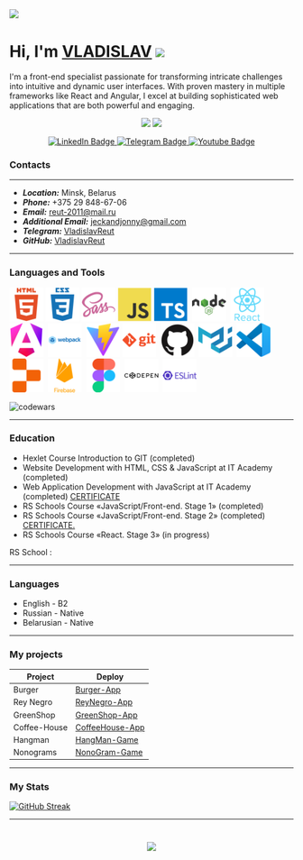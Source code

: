 <div id="header" align="left">
  <img src="https://media2.giphy.com/media/v1.Y2lkPTc5MGI3NjExcTRhMTFkZmNhdzhyd2xhdm4yeHJ5dzN4ZWE2NDQzY3hoM2lpM2k2MiZlcD12MV9pbnRlcm5hbF9naWZfYnlfaWQmY3Q9Zw/Rpl1sod1vCXK0L2SUN/giphy.webp" width="300"/>
</div>

<h1 align="left">Hi, I'm <a href="https://github.com/JeckJonnyQ" target="_blank">VLADISLAV</a>
<img src="https://github.com/blackcater/blackcater/raw/main/images/Hi.gif" height="32"/></h1>
<p align="left">I'm a front-end specialist passionate for transforming intricate challenges into intuitive and dynamic user interfaces. With proven mastery in multiple frameworks like React and Angular, I excel at building sophisticated web applications that are both powerful and engaging.</h3>

<p align='center'>
   <a href="https://github-readme-stats.vercel.app/api?username=JeckJonnyQ&show_icons=true&count_private=true">
       <img height=150 src="https://github-readme-stats.vercel.app/api?username=JeckJonnyQ&show_icons=true&theme=vision-friendly-dark&hide_border=true"/></a>
   <a href="https://github.com/JeckJonnyQ/github-readme-stats">
       <img height=150 src="https://github-readme-stats.vercel.app/api/top-langs/?username=JeckJonnyQ&layout=compact&theme=vision-friendly-dark&hide_border=true"/></a>
</p>

<div id="badges" align='center'>
  <a href="https://www.linkedin.com/in/vladislav-reut-466b48317/">
    <img src="https://img.shields.io/badge/LinkedIn-blue?style=for-the-badge&logo=linkedin&logoColor=white" alt="LinkedIn Badge"/>
  </a>
   <a href="https://t.me/JeckJonny">
    <img src="https://img.shields.io/badge/Telegram-blue?style=for-the-badge&logo=telegram&logoColor=white" alt="Telegram Badge"/>
  </a>
  <a href="https://studio.youtube.com/channel/UCvb3iS44wAKuefqgVa0ay_g/videos/upload?filter=%5B%5D&sort=%7B%22columnType%22%3A%22date%22%2C%22sortOrder%22%3A%22DESCENDING%22%7D">
    <img src="https://img.shields.io/badge/YouTube-red?style=for-the-badge&logo=youtube&logoColor=white" alt="Youtube Badge"/>
  </a>
</div>

### Contacts
---
* ***Location:*** Minsk, Belarus
* ***Phone:*** +375 29 848-67-06
* ***Email:*** reut-2011@mail.ru
* ***Additional Email:*** jeckandjonny@gmail.com
* ***Telegram:*** [VladislavReut](https://t.me/JeckJonny)
* ***GitHub:*** [VladislavReut](https://github.com/JeckJonnyQ)
---

### Languages and Tools

<div>
  <img src="https://github.com/devicons/devicon/blob/master/icons/html5/html5-plain-wordmark.svg" title="HTML5" **alt="HTML5" width="60" height="60"/>
  <img src="https://github.com/devicons/devicon/blob/master/icons/css3/css3-plain-wordmark.svg" title="CSS3" **alt="CSS3" width="60" height="60"/>
  <img src="https://github.com/devicons/devicon/blob/master/icons/sass/sass-original.svg" title="SASS" **alt="SASS" width="60" height="60"/>
  <img src="https://github.com/devicons/devicon/blob/master/icons/javascript/javascript-original.svg" title="JS" **alt="JS" width="60" height="60"/>
  <img src="https://github.com/devicons/devicon/blob/master/icons/typescript/typescript-original.svg" title="TS" **alt="TS" width="60" height="60"/>&nbsp;
  <img src="https://github.com/devicons/devicon/blob/master/icons/nodejs/nodejs-original-wordmark.svg" title="NodeJS" alt="NodeJS" width="60" height="60"/>&nbsp;
  <img src="https://github.com/devicons/devicon/blob/master/icons/react/react-original-wordmark.svg" title="REACT" alt="REACT" width="60" height="60"/>&nbsp;
  <img src="https://github.com/devicons/devicon/blob/master/icons/angular/angular-original.svg" title="ANGULAR" alt="ANGULAR" width="60" height="60"/>&nbsp;
  <img src="https://github.com/devicons/devicon/blob/master/icons/webpack/webpack-original-wordmark.svg" title="WEBPACK" alt="WEBPACK" width="60" height="60"/>&nbsp;
  <img src="https://github.com/devicons/devicon/blob/master/icons/vitejs/vitejs-original.svg" title="VITEJS" **alt="VITEJS" width="60" height="60"/>
  <img src="https://github.com/devicons/devicon/blob/master/icons/git/git-plain-wordmark.svg" title="GIT" **alt="GIT" width="60" height="60"/>&nbsp;
  <img src="https://github.com/devicons/devicon/blob/master/icons/github/github-original.svg" title="GITHUB" **alt="GITHUB" width="60" height="60"/>&nbsp;
  <img src="https://github.com/devicons/devicon/blob/master/icons/materialui/materialui-original.svg" title="MATUI" **alt="MATUI" width="60" height="60"/>&nbsp;
  <img src="https://github.com/devicons/devicon/blob/master/icons/vscode/vscode-original.svg" title="VSCODE" **alt="VSCODE" width="60" height="60"/>
  <img src="https://github.com/devicons/devicon/blob/master/icons/replit/replit-original.svg" title="REPLIT" **alt="REPLIT" width="60" height="60"/>&nbsp;
  <img src="https://github.com/devicons/devicon/blob/master/icons/firebase/firebase-plain-wordmark.svg" title="FIREBASE" alt="FIREBASE" width="60" height="60"/>&nbsp;
  <img src="https://github.com/devicons/devicon/blob/master/icons/figma/figma-original.svg" title="FIGMA" **alt="FIGMA" width="60" height="60"/>&nbsp;
  <img src="https://github.com/devicons/devicon/blob/master/icons/codepen/codepen-original-wordmark.svg" title="CODEPEN" **alt="CODEPEN" width="60" height="60"/>&nbsp;
  <img src="https://github.com/devicons/devicon/blob/master/icons/eslint/eslint-plain-wordmark.svg" title="ESLINT" **alt="ESLINT" width="60" height="60"/>&nbsp;
</div>

![codewars](https://www.codewars.com/users/VladislavReut/badges/large)

---
### Education

* Hexlet Course Introduction to GIT (completed)
* Website Development with HTML, CSS & JavaScript at IT Academy (completed)
* Web Application Development with JavaScript at IT Academy (completed) <a href="https://cloud.mail.ru/public/AH5m/eMhsSjZoD">CERTIFICATE<a/>
* RS Schools Course «JavaScript/Front-end. Stage 1» (completed)
* RS Schools Course «JavaScript/Front-end. Stage 2» (completed) <a href="https://app.rs.school/certificate/xc81cbjh">CERTIFICATE.</a>
* RS Schools Course «React. Stage 3» (in progress)

RS School :


  
---
### Languages

* English - B2
* Russian - Native
* Belarusian - Native

---
### My projects
| Project | Deploy |
|-------------|-------------|
| Burger | [Burger-App](https://jeckjonnyq.github.io/Burger-Landing/) |
| Rey Negro | [ReyNegro-App](https://jeckjonnyq.github.io/ReyNegro/) |
| GreenShop | [GreenShop-App](https://rsschool-greenshop-app.netlify.app/) |
| Coffee-House | [CoffeeHouse-App](https://rolling-scopes-school.github.io/jeckjonnyq-JSFE2023Q4/coffee-house/) |
| Hangman | [HangMan-Game](https://rolling-scopes-school.github.io/jeckjonnyq-JSFE2023Q4/hangman/) |
| Nonograms | [NonoGram-Game](https://rolling-scopes-school.github.io/jeckjonnyq-JSFE2023Q4/Nonograms/) |


---

### My Stats
[![GitHub Streak](https://github-readme-streak-stats.herokuapp.com?user=JeckJonnyQ&theme=dark&hide_border=true&date_format=j%20M%5B%20Y%5D&mode=weekly)](https://git.io/streak-stats)

---

<div align="center" style="margin: 40px 0">
   <a href="https://github.com/JeckJonnyQ/github-profile-views-counter">
       <img width="175px" src="https://komarev.com/ghpvc/?username=JeckJonnyQ&color=DE002D">
   </a>
</div>
